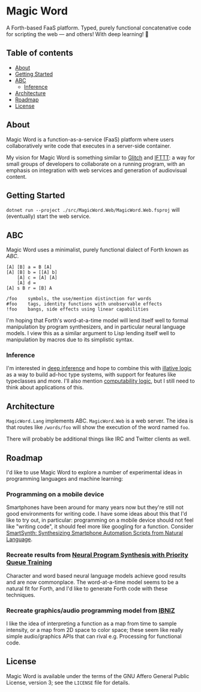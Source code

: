 # Magic Word
A Forth-based FaaS platform. Typed, purely functional concatenative
code for scripting the web — and others! With deep learning! 🚀

## Table of contents
- [About](#about)
- [Getting Started](#getting-started)
- [ABC](#abc)
  - [Inference](#inference)
- [Architecture](#architecture)
- [Roadmap](#roadmap)
- [License](#license)

## About
Magic Word is a function-as-a-service (FaaS) platform where users
collaboratively write code that executes in a server-side container.

My vision for Magic Word is something similar to
[Glitch](https://glitch.com/) and [IFTTT](https://ifttt.com/): a way
for small groups of developers to collaborate on a running program,
with an emphasis on integration with web services and generation of
audiovisual content.

## Getting Started
`dotnet run --project ./src/MagicWord.Web/MagicWord.Web.fsproj` will
(eventually) start the web service.

## ABC
Magic Word uses a minimalist, purely functional dialect of Forth known
as *ABC*.

```
[A] [B] a = B [A]
[A] [B] b = [[A] b]
    [A] c = [A] [A]
    [A] d =
[A] s B r = [B] A

/foo    symbols, the use/mention distinction for words
#foo    tags, identity functions with unobservable effects
!foo    bangs, side effects using linear capabilities
```

I'm hoping that Forth's word-at-a-time model will lend itself well to
formal manipulation by program synthesizers, and in particular neural
language models. I view this as a similar argument to Lisp lending
itself well to manipulation by macros due to its simplistic syntax.

### Inference
I'm interested in [deep
inference](http://alessio.guglielmi.name/res/cos/) and hope to combine
this with [illative
logic](https://www.semanticscholar.org/paper/Systems-of-Illative-Combinatory-Logic-Complete-for-Barendregt-Bunder/f3093a1cec21b03d03f99aca549b74aab8a4e545)
as a way to build ad-hoc type systems, with support for features like
typeclasses and more. I'll also mention [computability
logic](http://www.csc.villanova.edu/~japaridz/CL/), but I still need
to think about applications of this.

## Architecture
`MagicWord.Lang` implements ABC. `MagicWord.Web` is a web server. The
idea is that routes like `/words/foo` will show the execution of the
word named `foo`.

There will probably be additional things like IRC and Twitter clients
as well.

## Roadmap
I'd like to use Magic Word to explore a number of experimental ideas
in programming languages and machine learning:

### Programming on a mobile device
Smartphones have been around for many years now but they're still not
good environments for writing code. I have some ideas about this that
I'd like to try out, in particular: programming on a mobile device
should not feel like "writing code", it should feel more like googling
for a function. Consider [SmartSynth: Synthesizing Smartphone
Automation Scripts from Natural
Language](https://www.microsoft.com/en-us/research/publication/smartsynth-synthesizing-smartphone-automation-scripts-natural-language/).

### Recreate results from [Neural Program Synthesis with Priority Queue Training](https://arxiv.org/abs/1801.03526)

Character and word based neural language models achieve good results
and are now commonplace. The word-at-a-time model seems to be a
natural fit for Forth, and I'd like to generate Forth code with these
techniques.

### Recreate graphics/audio programming model from [IBNIZ](http://pelulamu.net/ibniz/)
I like the idea of interpreting a function as a map from time to
sample intensity, or a map from 2D space to color space; these seem
like really simple audio/graphics APIs that can rival e.g. Processing
for functional code.

## License
Magic Word is available under the terms of the GNU Affero General
Public License, version 3; see the `LICENSE` file for details.
